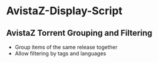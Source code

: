 # AvistaZ-Display-Script

## AvistaZ Torrent Grouping and Filtering

* Group items of the same release together
* Allow filtering by tags and languages